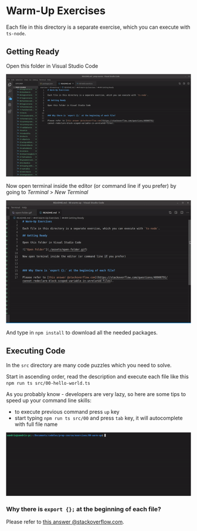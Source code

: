 # Warm-Up Exercises

Each file in this directory is a separate exercise, which you can execute with `ts-node`.

## Getting Ready

Open this folder in Visual Studio Code

!["Open Folder"](./assets/open-folder.gif)

Now open terminal inside the editor (or command line if you prefer) by going to *Terminal* > *New Terminal*

!["Open Terminal"](./assets/open-terminal.gif)

And type in `npm install` to download all the needed packages.

## Executing Code

In the `src` directory are many code puzzles which you need to solve.

Start in ascending order, read the description and execute each file like this `npm run ts src/00-hello-world.ts`

As you probably know - developers are very lazy, so here are some tips to speed up your command line skills:

 - to execute previous command press `up` key
 - start typing `npm run ts src/00` and press `tab` key, it will autocomplete with full file name

!["Terminal"](./assets/terminal.gif)

### Why there is `export {};` at the beginning of each file?

Please refer to [this answer @stackoverflow.com](https://stackoverflow.com/questions/40900791/cannot-redeclare-block-scoped-variable-in-unrelated-files).
